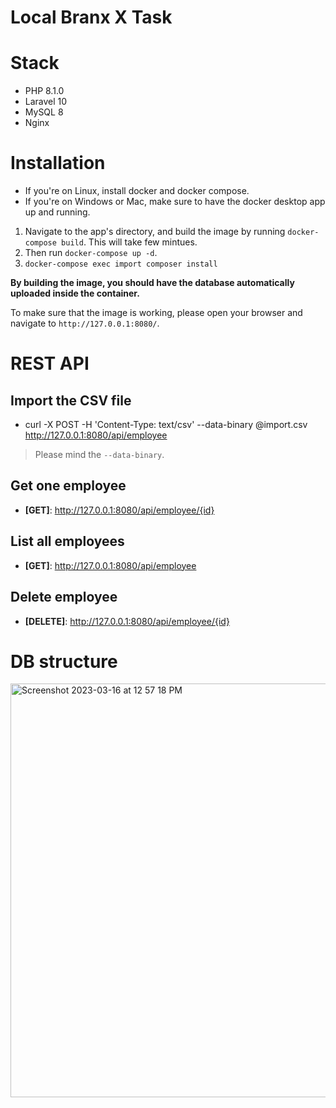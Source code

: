 # Local Branx X Task

# Stack

- PHP 8.1.0
- Laravel 10
- MySQL 8
- Nginx

# Installation

- If you're on Linux, install docker and docker compose.
- If you're on Windows or Mac, make sure to have the docker desktop app up and running.

1. Navigate to the app's directory, and build the image by running `docker-compose build`. This will take few mintues.
2. Then run `docker-compose up -d`.
3. `docker-compose exec import composer install`

**By building the image, you should have the database automatically uploaded inside the container.**

To make sure that the image is working, please open your browser and navigate to `http://127.0.0.1:8080/`.

# REST API

## Import the CSV file

- curl -X POST -H 'Content-Type: text/csv' --data-binary @import.csv http://127.0.0.1:8080/api/employee
> Please mind the `--data-binary`.

## Get one employee

- **[GET]**: http://127.0.0.1:8080/api/employee/{id}

## List all employees

- **[GET]**: http://127.0.0.1:8080/api/employee

## Delete employee

- **[DELETE]**: http://127.0.0.1:8080/api/employee/{id}


# DB structure

<img width="662" alt="Screenshot 2023-03-16 at 12 57 18 PM" src="https://user-images.githubusercontent.com/64163189/225596757-3f55315f-5073-494a-86f5-a6b7a7eca39e.png">

